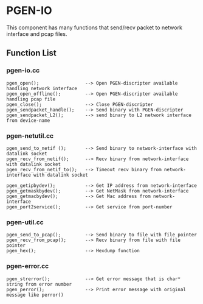 

# PGEN-IO
This component has many functions that send/recv packet to network interface and pcap files.  



## Function List


### pgen-io.cc

	pgen_open();                 --> Open PGEN-discripter available handling network interface
	pgen_open_offline();         --> Open PGEN-discripter available handling pcap file
	pgen_close();                --> Close PGEN-discripter
	pgen_sendpacket_handle();    --> Send binary with PGEN-discripter
	pgen_sendpacket_L2();        --> send binary to L2 network interface from device-name

### pgen-netutil.cc

	pgen_send_to_netif ();       --> Send binary to network-interface with datalink socket
	pgen_recv_from_netif();      --> Recv binary from network-interface with datalink socket
	pgen_recv_from_netif_to();   --> Timeout recv binary from network-interface with datalink socket 
                                      
	pgen_getipbydev();           --> Get IP address from network-interface
	pgen_getmaskbydev();         --> Get NetMask from network-interface
	pgen_getmacbydev();          --> Get Mac address from network-interface
	pgen_port2service();         --> Get service from port-number

### pgen-util.cc

	pgen_send_to_pcap();         --> Send binary to file with file pointer
	pgen_recv_from_pcap();       --> Recv binary from file with file pointer
	pgen_hex();                  --> Hexdump function


### pgen-error.cc

	pgen_strerror();             --> Get error message that is char* string from error number
	pgen_perror();               --> Print error message with original message like perror()
